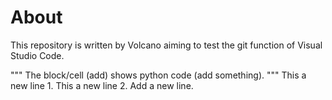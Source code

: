 # About

This repository is written by Volcano aiming to test the git function of Visual Studio Code. 

"""
The block/cell (add) shows python code (add something). 
""" 
This a new line 1.
This a new line 2.
Add a new line.